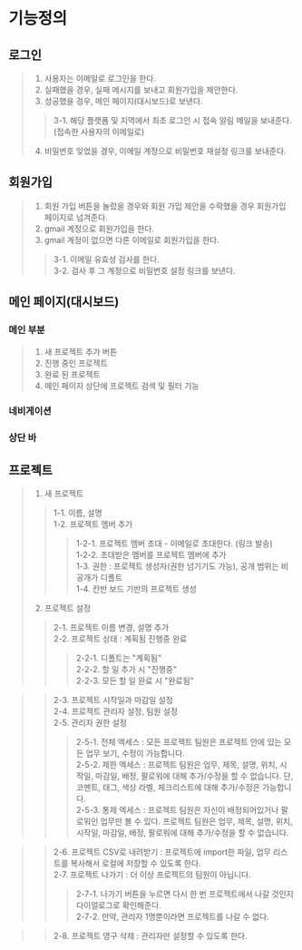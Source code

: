 # 기능정의
## 로그인
> 1. 사용자는 이메일로 로그인을 한다.
> 2. 실패했을 경우, 실패 메시지를 보내고 회원가입을 제안한다.
> 3. 성공했을 경우, 메인 페이지(대시보드)로 보낸다.
> > 3-1. 해당 플랫폼 및 지역에서 최초 로그인 시 접속 알림 메일을 보내준다. (접속한 사용자의 이메일로)   
> 4. 비밀번호 잊었을 경우, 이메일 계정으로 비밀번호 재설정 링크를 보내준다.

## 회원가입
> 1. 회원 가입 버튼을 눌렀을 경우와 회원 가입 제안을 수락했을 경우 회원가입 페이지로 넘겨준다.
> 2. gmail 계정으로 회원가입을 한다.   
> 3. gmail 계정이 없으면 다른 이메일로 회원가입을 한다.   
> > 3-1. 이메일 유효성 검사를 한다.   
> > 3-2. 검사 후 그 계정으로 비밀번호 설정 링크를 보낸다.   

## 메인 페이지(대시보드)
### 메인 부분
> 1. 새 프로젝트 추가 버튼    
> 2. 진행 중인 프로젝트   
> 3. 완료 된 프로젝트
> 4. 메인 페이지 상단에 프로젝트 검색 및 필터 기능    
### 네비게이션   
### 상단 바   

## 프로젝트
> 1. 새 프로젝트   
> > 1-1. 이름, 설명   
> > 1-2. 프로젝트 멤버 추가   
> > > 1-2-1. 프로젝트 멤버 초대 - 이메일로 초대한다. (링크 발송)   
> > > 1-2-2. 초대받은 멤버를 프로젝트 멤버에 추가    
> > 1-3. 권한 : 프로젝트 생성자(권한 넘기기도 가능), 공개 범위는 비공개가 디폴트             
> > 1-4. 칸반 보드 기반의 프로젝트 생성       
> 2. 프로젝트 설정
> > 2-1. 프로젝트 이름 변경, 설명 추가    
> > 2-2. 프로젝트 상태 : 계획됨 진행중 완료 
> > > 2-2-1. 디폴트는 "계획됨"       
> > > 2-2-2. 할 일 추가 시 "진행중"         
> > > 2-2-3. 모든 할 일 완료 시 "완료됨"

> > 2-3. 프로젝트 시작일과 마감일 설정    
> > 2-4. 프로젝트 관리자 설정, 팀원 설정    
> > 2-5. 관리자 권한 설정
> > > 2-5-1. 전체 엑세스 : 모든 프로젝트 팀원은 프로젝트 안에 있는 모든 업무 보기, 수정이 가능합니다.    
> > > 2-5-2. 제한 엑세스 : 프로젝트 팀원은 업무, 제목, 설명, 위치, 시작일, 마감일, 배정, 팔로워에 대해 추가/수정을 할 수 없습니다. 단, 코멘트, 태그, 색상 라벨, 체크리스트에 대해 추가/수정은 가능합니다.   
> > > 2-5-3. 통제 엑세스 : 프로젝트 팀원은 자신이 배정되어있거나 팔로워인 업무만 볼 수 있다. 프로젝트 팀원은 업무, 제목, 설명, 위치, 시작일, 마감일, 배정, 팔로워에 대해 추가/수정을 할 수 없습니다.   

> > 2-6. 프로젝트 CSV로 내려받기 : 프로젝트에 import한 파일, 업무 리스트를 복사해서 로컬에 저장할 수 있도록 한다.   
> > 2-7. 프로젝트 나가기 : 더 이상 프로젝트의 팀원이 아닙니다.
> > > 2-7-1. 나가기 버튼을 누르면 다시 한 번 프로젝트에서 나갈 것인지 다이얼로그로 확인해준다.    
> > > 2-7-2. 만약, 관리자 1명뿐이라면 프로젝트를 나갈 수 없다.   

> > 2-8. 프로젝트 영구 삭제 : 관리자만 설정할 수 있도록 한다.
